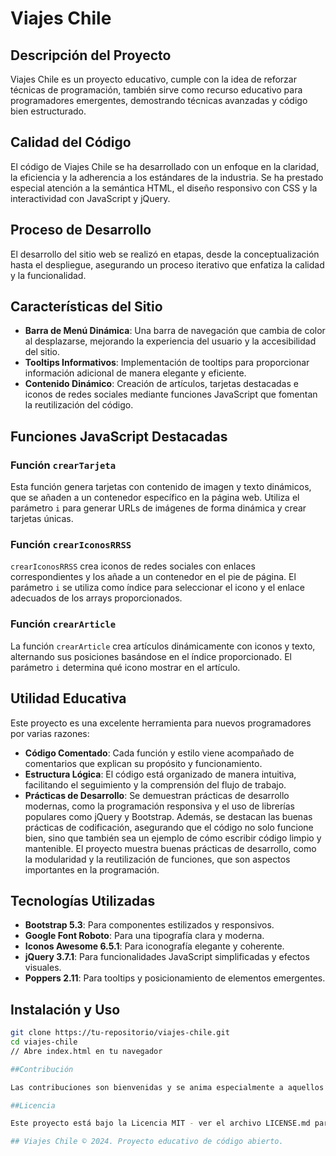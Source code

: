 # Viajes Chile

## Descripción del Proyecto

Viajes Chile es un proyecto educativo, cumple con la idea de reforzar técnicas de programación, también sirve como recurso educativo para programadores emergentes, demostrando técnicas avanzadas y código bien estructurado.

## Calidad del Código

El código de Viajes Chile se ha desarrollado con un enfoque en la claridad, la eficiencia y la adherencia a los estándares de la industria. Se ha prestado especial atención a la semántica HTML, el diseño responsivo con CSS y la interactividad con JavaScript y jQuery.

## Proceso de Desarrollo

El desarrollo del sitio web se realizó en etapas, desde la conceptualización hasta el despliegue, asegurando un proceso iterativo que enfatiza la calidad y la funcionalidad.

## Características del Sitio

- **Barra de Menú Dinámica**: Una barra de navegación que cambia de color al desplazarse, mejorando la experiencia del usuario y la accesibilidad del sitio.
- **Tooltips Informativos**: Implementación de tooltips para proporcionar información adicional de manera elegante y eficiente.
- **Contenido Dinámico**: Creación de artículos, tarjetas destacadas e iconos de redes sociales mediante funciones JavaScript que fomentan la reutilización del código.

## Funciones JavaScript Destacadas

### Función `crearTarjeta`
Esta función genera tarjetas con contenido de imagen y texto dinámicos, que se añaden a un contenedor específico en la página web. Utiliza el parámetro `i` para generar URLs de imágenes de forma dinámica y crear tarjetas únicas.

### Función `crearIconosRRSS`
`crearIconosRRSS` crea iconos de redes sociales con enlaces correspondientes y los añade a un contenedor en el pie de página. El parámetro `i` se utiliza como índice para seleccionar el icono y el enlace adecuados de los arrays proporcionados.

### Función `crearArticle`
La función `crearArticle` crea artículos dinámicamente con iconos y texto, alternando sus posiciones basándose en el índice proporcionado. El parámetro `i` determina qué icono mostrar en el artículo.

## Utilidad Educativa

Este proyecto es una excelente herramienta para nuevos programadores por varias razones:

- **Código Comentado**: Cada función y estilo viene acompañado de comentarios que explican su propósito y funcionamiento.
- **Estructura Lógica**: El código está organizado de manera intuitiva, facilitando el seguimiento y la comprensión del flujo de trabajo.
- **Prácticas de Desarrollo**: Se demuestran prácticas de desarrollo modernas, como la programación responsiva y el uso de librerías populares como jQuery y Bootstrap. Además, se destacan las buenas prácticas de codificación, asegurando que el código no solo funcione bien, sino que también sea un ejemplo de cómo escribir código limpio y mantenible. El proyecto muestra buenas prácticas de desarrollo, como la modularidad y la reutilización de funciones, que son aspectos importantes en la programación.

## Tecnologías Utilizadas

- **Bootstrap 5.3**: Para componentes estilizados y responsivos.
- **Google Font Roboto**: Para una tipografía clara y moderna.
- **Iconos Awesome 6.5.1**: Para iconografía elegante y coherente.
- **jQuery 3.7.1**: Para funcionalidades JavaScript simplificadas y efectos visuales.
- **Poppers 2.11**: Para tooltips y posicionamiento de elementos emergentes.

## Instalación y Uso

```bash
git clone https://tu-repositorio/viajes-chile.git
cd viajes-chile
// Abre index.html en tu navegador

##Contribución

Las contribuciones son bienvenidas y se anima especialmente a aquellos interesados en mejorar la calidad del código y la experiencia educativa.

##Licencia

Este proyecto está bajo la Licencia MIT - ver el archivo LICENSE.md para detalles.

## Viajes Chile © 2024. Proyecto educativo de código abierto.
